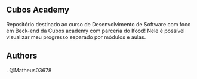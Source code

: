 ## Cubos Academy

Repositório destinado ao curso de Desenvolvimento de Software com foco em Beck-end da Cubos academy com parceria do Ifood! Nele é possível visualizar meu progresso separado por módulos e aulas.

## Authors

. @Matheus03678
